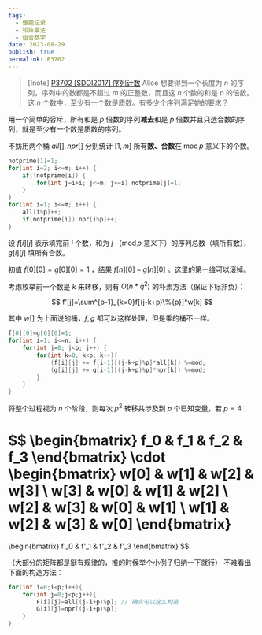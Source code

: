 ```yaml
---
tags:
  - 做题记录
  - 矩阵乘法
  - 组合数学
date: 2023-08-29
publish: true
permalink: P3702
---
```


> [!note] [P3702 [SDOI2017] 序列计数](https://www.luogu.com.cn/problem/P3702)
> Alice 想要得到一个长度为 $n$ 的序列，序列中的数都是不超过 $m$ 的正整数，而且这 $n$ 个数的和是 $p$ 的倍数。这 $n$ 个数中，至少有一个数是质数。有多少个序列满足她的要求？

用一个简单的容斥，所有和是 $p$ 倍数的序列**减去**和是 $p$ 倍数并且只选合数的序列，就是至少有一个数是质数的序列。

不妨用两个桶 $all[],npr[]$ 分别统计 $[1,m]$ 所有**数、合数**在 $\operatorname{mod} p$ 意义下的个数。

```cpp
notprime[1]=1;
for(int i=2; i<=m; i++) {
	if(!notprime[i]) {
		for(int j=i+i; j<=m; j+=i) notprime[j]=1;
	}
}
for(int i=1; i<=m; i++) {
	all[i%p]++;
	if(notprime[i]) npr[i%p]++;
}
```

设 $f[i][j]$ 表示填完前 $i$ 个数，和为 $j$ （$\operatorname{mod} p$ 意义下）的序列总数（填所有数），$g[i][j]$ 填所有合数。

初值 $f[0][0]=g[0][0]=1$ ，结果 $f[n][0]-g[n][0]$ 。这里的第一维可以滚掉。

考虑枚举前一个数是 $k$ 来转移，则有 $O(n*q^2)$ 的朴素方法（保证下标非负）：

$$
f'[j]=\sum^{p-1}_{k=0}f[(j-k+p)\%{p}]*w[k]
$$

其中 $w[]$ 为上面说的桶，$f,g$ 都可以这样处理，但是乘的桶不一样。

```cpp
f[0][0]=g[0][0]=1;
for(int i=1; i<=n; i++) {
	for(int j=0; j<p; j++) {
		for(int k=0; k<p; k++){
			(f[i][j] += f[i-1][(j-k+p)%p]*all[k]) %=mod;
			(g[i][j] += g[i-1][(j-k+p)%p]*npr[k]) %=mod;
		}
	}
}
```

将整个过程视为 $n$ 个阶段，则每次 $p^2$ 转移共涉及到 $p$ 个已知变量，若 $p=4$：

$$
\begin{bmatrix}
f_0 & f_1 & f_2 & f_3
\end{bmatrix}
\cdot
\begin{bmatrix}
w[0] & w[1] & w[2] & w[3] \\ 
w[3] & w[0] & w[1] & w[2] \\ 
w[2] & w[3] & w[0] & w[1] \\ 
w[1] & w[2] & w[3] & w[0]
\end{bmatrix}
=
\begin{bmatrix}
f'_0 & f'_1 & f'_2 & f'_3
\end{bmatrix}
$$

~~（大部分的矩阵都是挺有规律的，推的时候举个小例子归纳一下就行）~~ 不难看出下面的构造方法：

```cpp
for(int i=0;i<p;i++){
	for(int j=0;j<p;j++){
		F[i][j]=all[(j-i+p)%p]; // 确实可以这么构造
		G[i][j]=npr[(j-i+p)%p];
	}
}
```